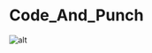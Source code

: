 # Code_And_Punch
![alt](https://scontent.fhan2-3.fna.fbcdn.net/v/t39.30808-6/349147654_287117943740690_3549035669741695985_n.jpg?_nc_cat=101&ccb=1-7&_nc_sid=5cd70e&_nc_ohc=nxb2h1BcqLwAX87-HF1&_nc_oc=AQmIh7A6bOPXiCzgZUsrgikf2iPpbB-DJokCk__G3OcdSqH0Nh-M0kyM8n2Ftt53lH0&_nc_ht=scontent.fhan2-3.fna&oh=00_AfDDco0FQt_QD6ergQFMnDoN3PuZfHhZiziWEGsYXRcSVw&oe=64840C17)

